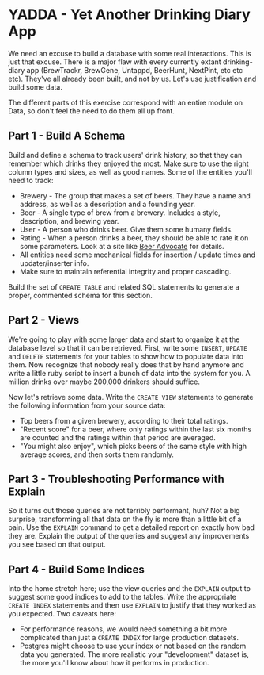 # YADDA - Yet Another Drinking Diary App

We need an excuse to build a database with some real interactions. This is just that excuse. There is a major flaw with every currently extant drinking-diary app (BrewTrackr, BrewGene, Untappd, BeerHunt, NextPint, etc etc etc). They've all already been built, and not by us. Let's use justification and build some data.

The different parts of this exercise correspond with an entire module on Data, so don't feel the need to do them all up front.

## Part 1 - Build A Schema

Build and define a schema to track users' drink history, so that they can remember which drinks they enjoyed the most. Make sure to use the right column types and sizes, as well as good names. Some of the entities you'll need to track:

* Brewery - The group that makes a set of beers. They have a name and address, as well as a description and a founding year.
* Beer - A single type of brew from a brewery. Includes a style, description, and brewing year.
* User - A person who drinks beer. Give them some humany fields.
* Rating - When a person drinks a beer, they should be able to rate it on some parameters. Look at a site like [Beer Advocate](http://www.beeradvocate.com/beer/profile/26/7520/) for details.
* All entities need some mechanical fields for insertion / update times and updater/inserter info.
* Make sure to maintain referential integrity and proper cascading.

Build the set of `CREATE TABLE` and related SQL statements to generate a proper, commented schema for this section.

## Part 2 - Views

We're going to play with some larger data and start to organize it at the database level so that it can be retrieved. First, write some `INSERT`, `UPDATE` and `DELETE` statements for your tables to show how to populate data into them. Now recognize that nobody really does that by hand anymore and write a little ruby script to insert a bunch of data into the system for you. A million drinks over maybe 200,000 drinkers should suffice.

Now let's retrieve some data. Write the `CREATE VIEW` statements to generate the following information from your source data:

* Top beers from a given brewery, according to their total ratings.
* "Recent score" for a beer, where only ratings within the last six months are counted and the ratings within that period are averaged.
* "You might also enjoy", which picks beers of the same style with high average scores, and then sorts them randomly.

## Part 3 - Troubleshooting Performance with Explain

So it turns out those queries are not terribly performant, huh? Not a big surprise, transforming all that data on the fly is more than a little bit of a pain. Use the `EXPLAIN` command to get a detailed report on exactly how bad they are. Explain the output of the queries and suggest any improvements you see based on that output.

## Part 4 - Build Some Indices

Into the home stretch here; use the view queries and the `EXPLAIN` output to suggest some good indices to add to the tables. Write the appropriate `CREATE INDEX` statements and then use `EXPLAIN` to justify that they worked as you expected. Two caveats here:

* For performance reasons, we would need something a bit more complicated than just a `CREATE INDEX` for large production datasets.
* Postgres might choose to use your index or not based on the random data you generated. The more realistic your "development" dataset is, the more you'll know about how it performs in production.

